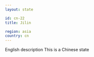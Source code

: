 ```yaml
---
layout: state

id: cn-22
title: Jilin

region: asia
country: cn
---
```

English description
This is a Chinese state